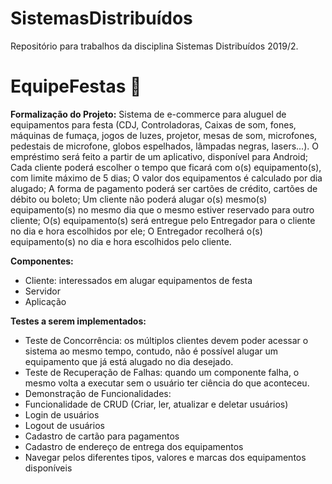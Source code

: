 # SistemasDistribuídos
Repositório para trabalhos da disciplina Sistemas Distribuídos 2019/2.

# EquipeFestas :balloon:
<strong>Formalização do Projeto:</strong>
  Sistema de e-commerce para aluguel de equipamentos para festa (CDJ, Controladoras, Caixas de som, fones, máquinas de fumaça, jogos de luzes, projetor, mesas de som, microfones, pedestais de microfone, globos espelhados, lâmpadas negras, lasers...). O empréstimo será feito a partir de um aplicativo, disponível para Android; Cada cliente poderá escolher o tempo que ficará com o(s) equipamento(s), com limite máximo de 5 dias; O valor dos equipamentos é calculado por dia alugado; A forma de pagamento poderá ser cartões de crédito, cartões de débito ou boleto; Um cliente não poderá alugar o(s) mesmo(s) equipamento(s) no mesmo dia que o mesmo  estiver reservado para outro cliente; O(s) equipamento(s) será entregue pelo Entregador para o cliente no dia e hora escolhidos por ele; O Entregador recolherá o(s) equipamento(s) no dia e hora escolhidos pelo cliente.
  
<strong>Componentes:</strong>
  <ul>
    <li> Cliente: interessados em alugar equipamentos de festa
    <li> Servidor
    <li> Aplicação
  </ul>
  
<strong>Testes a serem implementados:</strong>
  <ul>
    <li> Teste de Concorrência: os múltiplos clientes devem poder acessar o sistema ao mesmo tempo, contudo, não é possível alugar um equipamento que já está alugado no dia desejado.
    <li> Teste de Recuperação de Falhas: quando um componente falha, o mesmo volta a executar sem o usuário ter ciência do que aconteceu.
    <li> Demonstração de Funcionalidades: 
      <li> Funcionalidade de CRUD (Criar, ler, atualizar e deletar usuários)
      <li> Login de usuários
      <li> Logout de usuários
      <li> Cadastro de cartão para pagamentos
      <li> Cadastro de endereço de entrega dos equipamentos
      <li> Navegar pelos diferentes tipos, valores e marcas dos equipamentos disponíveis
  </ul>
